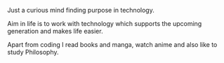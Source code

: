 Just a curious mind finding purpose in technology.

Aim in life is to work with technology which supports the upcoming generation and makes life easier.

Apart from coding I read books and manga, watch anime and also like to study Philosophy.

